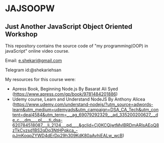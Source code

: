 # JAJSOOPW

## Just Another JavaScript Object Oriented Workshop

This repository contains the source code of "my programming(OOP) in javaScript" online video course.

Email: e.shekari@gmail.com

Telegram id:@shekariehsan

My resources for this course were:
- Apress Book, Beginning Node.js By Basarat Ali Syed (https://www.apress.com/gp/book/9781484201886)
- Udemy course, Learn and Understand NodeJS By Anthony Alicea (https://www.udemy.com/understand-nodejs/?utm_source=adwords-learn&utm_medium=udemyads&utm_campaign=DSA_CA_Tech&utm_content=deal4584&utm_term=_._ag_69079292329_._ad_335200200627_._de_c_._dm__._pl__._ti_dsa-620784518087_._li_2124_._pd__._&gclid=Cj0KCQjwtMvlBRDmARIsAEoQ8zTkCyzsd1BS2qDq3NtHPqkca_-pJmKoqpZYWD4dErDp29h309KdK80aAvhiEALw_wcB)

 
